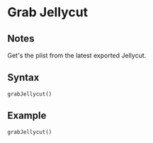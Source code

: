 # Grab Jellycut

## Notes
Get's the plist from the latest exported Jellycut.

## Syntax

```
grabJellycut()
```

## Example
```
grabJellycut()
```